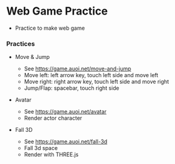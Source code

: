 # Web Game Practice
* Practice to make web game

### Practices
* Move & Jump
  * See https://game.auoi.net/move-and-jump
  * Move left: left arrow key, touch left side and move left
  * Move right: right arrow key, touch left side and move right
  * Jump/Flap: spacebar, touch right side

* Avatar
  * See https://game.auoi.net/avatar
  * Render actor character

* Fall 3D
  * See https://game.auoi.net/fall-3d
  * Fall 3d space
  * Render with THREE.js
